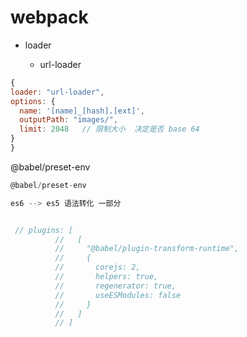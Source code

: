 # webpack

- loader

  - url-loader

```javascript
{
loader: "url-loader",
options: {
  name: '[name]_[hash].[ext]',
  outputPath: "images/",
  limit: 2048   // 限制大小  决定是否 base 64
}
}
```

@babel/preset-env

```javascript
@babel/preset-env

es6 --> es5 语法转化 一部分


 // plugins: [
          //   [
          //     "@babel/plugin-transform-runtime",
          //     {
          //       corejs: 2,
          //       helpers: true,
          //       regenerator: true,
          //       useESModules: false
          //     }
          //   ]
          // ]
```
